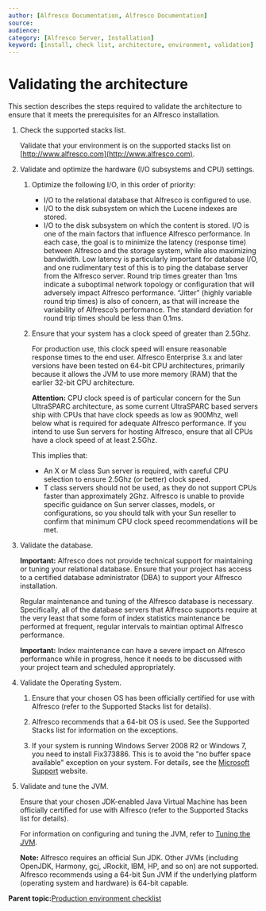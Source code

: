 ```yaml
---
author: [Alfresco Documentation, Alfresco Documentation]
source: 
audience: 
category: [Alfresco Server, Installation]
keyword: [install, check list, architecture, environment, validation]
---
```


# Validating the architecture

This section describes the steps required to validate the architecture to ensure that it meets the prerequisites for an Alfresco installation.

1.  Check the supported stacks list.

    Validate that your environment is on the supported stacks list on [http://www.alfresco.com](http://www.alfresco.com).

2.  Validate and optimize the hardware \(I/O subsystems and CPU\) settings.

    1.  Optimize the following I/O, in this order of priority:

        -   I/O to the relational database that Alfresco is configured to use.
        -   I/O to the disk subsystem on which the Lucene indexes are stored.
        -   I/O to the disk subsystem on which the content is stored.
        I/O is one of the main factors that influence Alfresco performance. In each case, the goal is to minimize the latency \(response time\) between Alfresco and the storage system, while also maximizing bandwidth. Low latency is particularly important for database I/O, and one rudimentary test of this is to ping the database server from the Alfresco server. Round trip times greater than 1ms indicate a suboptimal network topology or configuration that will adversely impact Alfresco performance. “Jitter” \(highly variable round trip times\) is also of concern, as that will increase the variability of Alfresco’s performance. The standard deviation for round trip times should be less than 0.1ms.

    2.  Ensure that your system has a clock speed of greater than 2.5Ghz.

        For production use, this clock speed will ensure reasonable response times to the end user. Alfresco Enterprise 3.x and later versions have been tested on 64-bit CPU architectures, primarily because it allows the JVM to use more memory \(RAM\) that the earlier 32-bit CPU architecture.

        **Attention:** CPU clock speed is of particular concern for the Sun UltraSPARC architecture, as some current UltraSPARC based servers ship with CPUs that have clock speeds as low as 900Mhz, well below what is required for adequate Alfresco performance. If you intend to use Sun servers for hosting Alfresco, ensure that all CPUs have a clock speed of at least 2.5Ghz.

        This implies that:

        -   An X or M class Sun server is required, with careful CPU selection to ensure 2.5Ghz \(or better\) clock speed.
        -   T class servers should not be used, as they do not support CPUs faster than approximately 2Ghz. Alfresco is unable to provide specific guidance on Sun server classes, models, or configurations, so you should talk with your Sun reseller to confirm that minimum CPU clock speed recommendations will be met.
3.  Validate the database.

    **Important:** Alfresco does not provide technical support for maintaining or tuning your relational database. Ensure that your project has access to a certified database administrator \(DBA\) to support your Alfresco installation.

    Regular maintenance and tuning of the Alfresco database is necessary. Specifically, all of the database servers that Alfresco supports require at the very least that some form of index statistics maintenance be performed at frequent, regular intervals to maintian optimal Alfresco performance.

    **Important:** Index maintenance can have a severe impact on Alfresco performance while in progress, hence it needs to be discussed with your project team and scheduled appropriately.

4.  Validate the Operating System.

    1.  Ensure that your chosen OS has been officially certified for use with Alfresco \(refer to the Supported Stacks list for details\).

    2.  Alfresco recommends that a 64-bit OS is used. See the Supported Stacks list for information on the exceptions.

    3.  If your system is running Windows Server 2008 R2 or Windows 7, you need to install Fix373886. This is to avoid the "no buffer space available" exception on your system. For details, see the [Microsoft Support](http://support.microsoft.com/kb/2577795) website.

5.  Validate and tune the JVM.

    Ensure that your chosen JDK-enabled Java Virtual Machine has been officially certified for use with Alfresco \(refer to the Supported Stacks list for details\).

    For information on configuring and tuning the JVM, refer to [Tuning the JVM](../concepts/jvm-tuning.md).

    **Note:** Alfresco requires an official Sun JDK. Other JVMs \(including OpenJDK, Harmony, gcj, JRockit, IBM, HP, and so on\) are not supported. Alfresco recommends using a 64-bit Sun JVM if the underlying platform \(operating system and hardware\) is 64-bit capable.


**Parent topic:**[Production environment checklist](../concepts/configuration-checklist.md)

